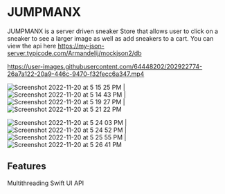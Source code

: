 # JUMPMANX
JUMPMANX is a server driven sneaker Store that allows user to click on a sneaker to see a larger image as well as add sneakers to a cart. You can view
the api here https://my-json-server.typicode.com/Armandelij/mockjson2/db


https://user-images.githubusercontent.com/64448202/202922774-26a7a122-20a9-446c-9470-f32fecc6a347.mp4



![Screenshot 2022-11-20 at 5 15 25 PM](https://user-images.githubusercontent.com/64448202/202929182-d7cdda59-ec41-48b0-bf5b-fe426d055031.png) |
![Screenshot 2022-11-20 at 5 14 43 PM](https://user-images.githubusercontent.com/64448202/202929155-4136264c-64ac-4866-806e-097fba3e2de8.png) |
![Screenshot 2022-11-20 at 5 19 27 PM](https://user-images.githubusercontent.com/64448202/202929367-acca8694-981d-4f79-a25d-07dc32f84243.png) |
![Screenshot 2022-11-20 at 5 21 22 PM](https://user-images.githubusercontent.com/64448202/202929443-d2ff0cae-c28b-4bd8-a9bd-cb9a61c3ab7f.png)

![Screenshot 2022-11-20 at 5 24 03 PM](https://user-images.githubusercontent.com/64448202/202929550-0f24536a-6911-4e73-bec5-996da6464588.png) |
![Screenshot 2022-11-20 at 5 24 52 PM](https://user-images.githubusercontent.com/64448202/202929593-77b76e9d-3c9d-46da-abc9-7eddcd4333fd.png) |
![Screenshot 2022-11-20 at 5 25 55 PM](https://user-images.githubusercontent.com/64448202/202929647-23b62ae2-87b2-4be1-a5a1-4f54250d803d.png) |
![Screenshot 2022-11-20 at 5 26 41 PM](https://user-images.githubusercontent.com/64448202/202929672-fd082122-70eb-4c8f-81a6-27190be33b06.png)



## Features

Multithreading 
Swift UI
API


